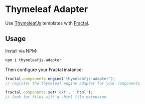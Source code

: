 # Thymeleaf Adapter

Use [ThymeleafJs](https://github.com/ultraq/thymeleafjs) templates with [Fractal](http://github.com/frctl/fractal).

## Usage

Install via NPM:

```bash
npm i thymeleafjs-adapter
```

Then configure your Fractal instance:

```js
fractal.components.engine('thymeleafjs-adapter');
// register the thymeleaf engine adapter for your components

fractal.components.set('ext', '.html');
// look for files with a .html file extension
```
